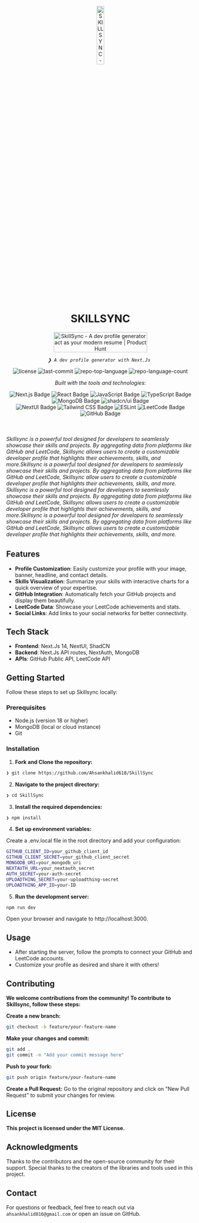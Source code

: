 <p align="center">
  <img src="https://img.icons8.com/?size=512&id=55494&format=png" width="20%" alt="SKILLSYNC-logo">
</p>
<p align="center">
    <h1 align="center">SKILLSYNC</h1>
</p>
<p align="center">
	<a href="https://www.producthunt.com/posts/skillsync?embed=true&utm_source=badge-featured&utm_medium=badge&utm_souce=badge-skillsync" target="_blank"><img src="https://api.producthunt.com/widgets/embed-image/v1/featured.svg?post_id=499069&theme=light" alt="SkillSync - A&#0032;dev&#0032;profile&#0032;generator&#0032;act&#0032;as&#0032;your&#0032;modern&#0032;resume | Product Hunt" style="width: 250px; height: 54px;" width="250" height="54" /></a></p>
	

<p align="center">
    <em><code>❯ A dev profile generator with Next.Js </code></em>
</p>
<p align="center">
	<img src="https://img.shields.io/github/license/Ahsankhalid618/SkillSync?style=flat&logo=opensourceinitiative&logoColor=white&color=0080ff" alt="license">
	<img src="https://img.shields.io/github/last-commit/Ahsankhalid618/SkillSync?style=flat&logo=git&logoColor=white&color=0080ff" alt="last-commit">
	<img src="https://img.shields.io/github/languages/top/Ahsankhalid618/SkillSync?style=flat&color=0080ff" alt="repo-top-language">
	<img src="https://img.shields.io/github/languages/count/Ahsankhalid618/SkillSync?style=flat&color=0080ff" alt="repo-language-count">
</p>
<p align="center">
		<em>Built with the tools and technologies:</em>
</p>
<p align="center">
	<img src="https://img.shields.io/badge/Next.js-000?logo=nextdotjs&logoColor=fff&style=flat-square" alt="Next.js Badge">
	<img src="https://img.shields.io/badge/React-61DAFB?logo=react&logoColor=000&style=flat-square" alt="React Badge">
	<img src="https://img.shields.io/badge/JavaScript-F7DF1E?logo=javascript&logoColor=000&style=flat-square" alt="JavaScript Badge">
	<img src="https://img.shields.io/badge/TypeScript-3178C6?logo=typescript&logoColor=fff&style=flat-square" alt="TypeScript Badge">
	<img src="https://img.shields.io/badge/MongoDB-47A248?logo=mongodb&logoColor=fff&style=flat-square" alt="MongoDB Badge">
	<img src="https://img.shields.io/badge/shadcn%2Fui-000?logo=shadcnui&logoColor=fff&style=flat-square" alt="shadcn/ui Badge">
	<br>
	<img src="https://img.shields.io/badge/NextUI-000?logo=nextui&logoColor=fff&style=flat-square" alt="NextUI Badge">
		<img src="https://img.shields.io/badge/Tailwind%20CSS-06B6D4?logo=tailwindcss&logoColor=fff&style=flat-square" alt="Tailwind CSS Badge">
	<img src="https://img.shields.io/badge/ESLint-4B32C3.svg?style=flat&logo=ESLint&logoColor=white" alt="ESLint">
	<img src="https://img.shields.io/badge/LeetCode-FFA116?logo=leetcode&logoColor=fff&style=flat-square" alt="LeetCode Badge">
	<img src="https://img.shields.io/badge/GitHub-181717?logo=github&logoColor=fff&style=flat-square" alt="GitHub Badge">
</p>

<br>

###### Skillsync is a powerful tool designed for developers to seamlessly showcase their skills and projects. By aggregating data from platforms like GitHub and LeetCode, Skillsync allows users to create a customizable developer profile that highlights their achievements, skills, and more.Skillsync is a powerful tool designed for developers to seamlessly showcase their skills and projects. By aggregating data from platforms like GitHub and LeetCode, Skillsync allow users to create a customizable developer profile that highlights their achievements, skills, and more. Skillsync is a powerful tool designed for developers to seamlessly showcase their skills and projects. By aggregating data from platforms like GitHub and LeetCode, Skillsync allows users to create a customizable developer profile that highlights their achievements, skills, and more.Skillsync is a powerful tool designed for developers to seamlessly showcase their skills and projects. By aggregating data from platforms like GitHub and LeetCode, Skillsync allows users to create a customizable developer profile that highlights their achievements, skills, and more.

## Features

- **Profile Customization**: Easily customize your profile with your image, banner, headline, and contact details.
- **Skills Visualization**: Summarize your skills with interactive charts for a quick overview of your expertise.
- **GitHub Integration**: Automatically fetch your GitHub projects and display them beautifully.
- **LeetCode Data**: Showcase your LeetCode achievements and stats.
- **Social Links**: Add links to your social networks for better connectivity.

## Tech Stack

- **Frontend**: Next.Js 14, NextUI, ShadCN
- **Backend**: Next.Js API routes, NextAuth, MongoDB
- **APIs**: GitHub Public API, LeetCode API

## Getting Started

Follow these steps to set up Skillsync locally:

### Prerequisites

- Node.js (version 18 or higher)
- MongoDB (local or cloud instance)
- Git

### Installation

1. **Fork and Clone the repository:**
```sh
❯ git clone https://github.com/Ahsankhalid618/SkillSync
```

2. **Navigate to the project directory:**
```sh
❯ cd SkillSync
```

3. **Install the required dependencies:**
```sh
❯ npm install
```
4. **Set up environment variables:**

Create a .env.local file in the root directory and add your configuration:
```sh
GITHUB_CLIENT_ID=your_github_client_id
GITHUB_CLIENT_SECRET=your_github_client_secret
MONGODB_URI=your_mongodb_uri
NEXTAUTH_URL=your_nextauth_secret
AUTH_SECRET=your-auth-secret
UPLOADTHING_SECRET=your-uploadthing-secret
UPLOADTHING_APP_ID=your-ID
```
5. **Run the development server:**
```sh
npm run dev
```
Open your browser and navigate to http://localhost:3000.

## Usage
- After starting the server, follow the prompts to connect your GitHub and LeetCode accounts.
- Customize your profile as desired and share it with others!

##  Contributing
**We welcome contributions from the community! To contribute to Skillsync, follow these steps:**

**Create a new branch:**

```sh
git checkout -b feature/your-feature-name
```

**Make your changes and commit:**

```sh
git add .
git commit -m "Add your commit message here"
```
**Push to your fork:**

```sh
git push origin feature/your-feature-name
```
**Create a Pull Request:** Go to the original repository and click on "New Pull Request" to submit your changes for review.

## License
**This project is licensed under the MIT License.**

## Acknowledgments
Thanks to the contributors and the open-source community for their support.
Special thanks to the creators of the libraries and tools used in this project.

## Contact
For questions or feedback, feel free to reach out via `ahsankhalid816@gmail.com` or open an issue on GitHub.
